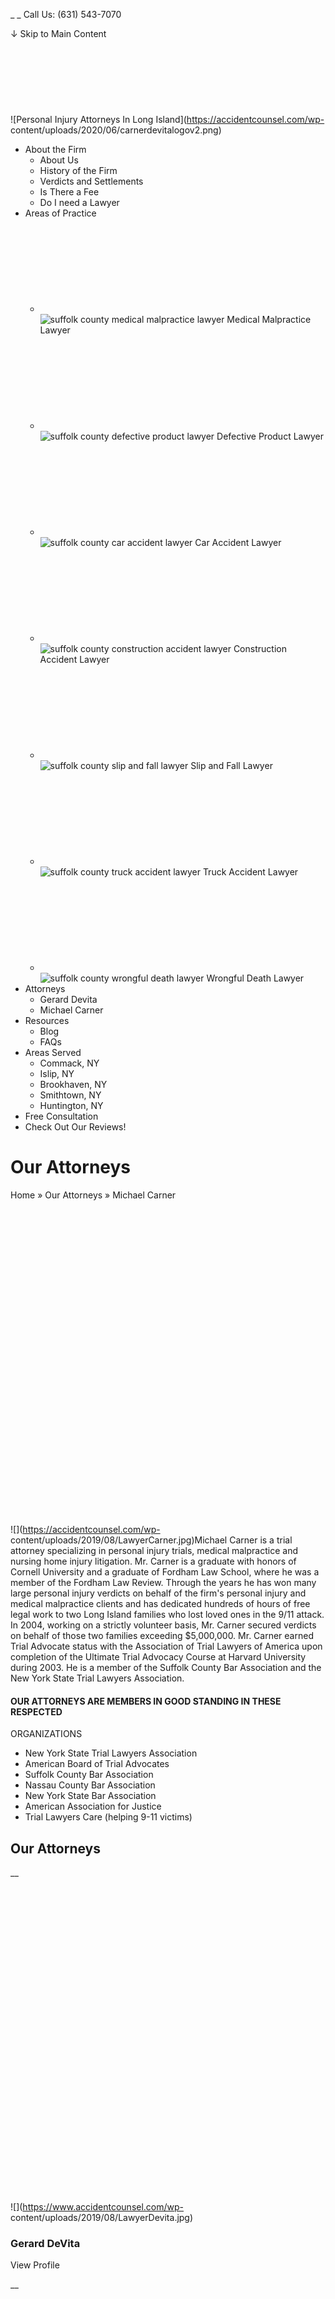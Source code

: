 _ _ Call Us: (631) 543-7070

↓ Skip to Main Content

![Personal Injury Attorneys In Long
Island](data:image/svg+xml,%3Csvg%20xmlns='http://www.w3.org/2000/svg'%20viewBox='0%200%20370%2078'%3E%3C/svg%3E)![Personal
Injury Attorneys In Long Island](https://accidentcounsel.com/wp-
content/uploads/2020/06/carnerdevitalogov2.png)

  * About the Firm
    * About Us
    * History of the Firm
    * Verdicts and Settlements
    * Is There a Fee
    * Do I need a Lawyer
  * Areas of Practice
    * ![suffolk county medical malpractice lawyer](data:image/svg+xml,%3Csvg%20xmlns='http://www.w3.org/2000/svg'%20viewBox='0%200%2030%200'%3E%3C/svg%3E)![suffolk county medical malpractice lawyer](https://www.accidentcounsel.com/wp-content/uploads/2023/01/Carner_Practice_Area_Icon-01.png) Medical Malpractice Lawyer
    * ![suffolk county defective product lawyer](data:image/svg+xml,%3Csvg%20xmlns='http://www.w3.org/2000/svg'%20viewBox='0%200%2030%200'%3E%3C/svg%3E)![suffolk county defective product lawyer](https://www.accidentcounsel.com/wp-content/uploads/2023/01/Carner_Practice_Area_Icon-02.png) Defective Product Lawyer
    * ![suffolk county car accident lawyer](data:image/svg+xml,%3Csvg%20xmlns='http://www.w3.org/2000/svg'%20viewBox='0%200%2030%200'%3E%3C/svg%3E)![suffolk county car accident lawyer](https://www.accidentcounsel.com/wp-content/uploads/2023/01/Carner_Practice_Area_Icon-03.png) Car Accident Lawyer
    * ![suffolk county construction accident lawyer](data:image/svg+xml,%3Csvg%20xmlns='http://www.w3.org/2000/svg'%20viewBox='0%200%2030%200'%3E%3C/svg%3E)![suffolk county construction accident lawyer](https://www.accidentcounsel.com/wp-content/uploads/2023/01/Carner_Practice_Area_Icon-04.png) Construction Accident Lawyer
    * ![suffolk county slip and fall lawyer](data:image/svg+xml,%3Csvg%20xmlns='http://www.w3.org/2000/svg'%20viewBox='0%200%2030%200'%3E%3C/svg%3E)![suffolk county slip and fall lawyer](https://www.accidentcounsel.com/wp-content/uploads/2023/01/Carner_Practice_Area_Icon-05.png) Slip and Fall Lawyer
    * ![suffolk county truck accident lawyer](data:image/svg+xml,%3Csvg%20xmlns='http://www.w3.org/2000/svg'%20viewBox='0%200%2030%200'%3E%3C/svg%3E)![suffolk county truck accident lawyer](https://www.accidentcounsel.com/wp-content/uploads/2023/01/Carner_Practice_Area_Icon-06.png) Truck Accident Lawyer
    * ![suffolk county wrongful death lawyer](data:image/svg+xml,%3Csvg%20xmlns='http://www.w3.org/2000/svg'%20viewBox='0%200%2030%200'%3E%3C/svg%3E)![suffolk county wrongful death lawyer](https://www.accidentcounsel.com/wp-content/uploads/2023/01/Carner_Practice_Area_Icon-07.png) Wrongful Death Lawyer
  * Attorneys
    * Gerard Devita
    * Michael Carner
  * Resources
    * Blog
    * FAQs
  * Areas Served
    * Commack, NY
    * Islip, NY
    * Brookhaven, NY
    * Smithtown, NY
    * Huntington, NY
  * Free Consultation
  * Check Out Our Reviews!

# Our Attorneys

Home » Our Attorneys » Michael Carner

![](data:image/svg+xml,%3Csvg%20xmlns='http://www.w3.org/2000/svg'%20viewBox='0%200%20200%20200'%3E%3C/svg%3E)![](https://accidentcounsel.com/wp-
content/uploads/2019/08/LawyerCarner.jpg)Michael Carner is a trial attorney
specializing in personal injury trials, medical malpractice and nursing home
injury litigation. Mr. Carner is a graduate with honors of Cornell University
and a graduate of Fordham Law School, where he was a member of the Fordham Law
Review. Through the years he has won many large personal injury verdicts on
behalf of the firm's personal injury and medical malpractice clients and has
dedicated hundreds of hours of free legal work to two Long Island families who
lost loved ones in the 9/11 attack. In 2004, working on a strictly volunteer
basis, Mr. Carner secured verdicts on behalf of those two families exceeding
$5,000,000. Mr. Carner earned Trial Advocate status with the Association of
Trial Lawyers of America upon completion of the Ultimate Trial Advocacy Course
at Harvard University during 2003. He is a member of the Suffolk County Bar
Association and the New York State Trial Lawyers Association.

#### OUR ATTORNEYS ARE MEMBERS IN GOOD STANDING IN THESE RESPECTED
ORGANIZATIONS

  * New York State Trial Lawyers Association
  * American Board of Trial Advocates
  * Suffolk County Bar Association
  * Nassau County Bar Association
  * New York State Bar Association
  * American Association for Justice
  * Trial Lawyers Care (helping 9-11 victims)

## Our Attorneys

__

![](data:image/svg+xml,%3Csvg%20xmlns='http://www.w3.org/2000/svg'%20viewBox='0%200%20200%20200'%3E%3C/svg%3E)![](https://www.accidentcounsel.com/wp-
content/uploads/2019/08/LawyerDevita.jpg)

### Gerard DeVita

View Profile

__

![](data:image/svg+xml,%3Csvg%20xmlns='http://www.w3.org/2000/svg'%20viewBox='0%200%20200%20200'%3E%3C/svg%3E)![](https://www.accidentcounsel.com/wp-
content/uploads/2019/08/LawyerCarner.jpg)

### Michael Carner

View Profile

‹ Gerard DeVita

### Get In Touch

350 Veterans Memorial Highway  
Commack, New York 11725

631-543-7070

Follow us on

__Facebook

### Pages

  * About Us
  * History of the Firm
  * Areas of Practice
  * Why Hire a Lawyer
  * Why Hire a Lawyer
  * Is There a Fee
  * Free Consultation
  * Contact Us
  * Glossary
  * Useful Links
  * Important Info
  * Verdicts and Settlements

![](https://www.facebook.com/tr?id=333245575381360&ev=PageView&noscript=1)

![Personal Injury Attorneys In Long
Island](data:image/svg+xml,%3Csvg%20xmlns='http://www.w3.org/2000/svg'%20viewBox='0%200%20370%2078'%3E%3C/svg%3E)![Personal
Injury Attorneys In Long Island](/wp-
content/uploads/2020/06/carnerdevitalogov2.png)

##### A Full Service Firm Since 1957

![](data:image/svg+xml,%3Csvg%20xmlns='http://www.w3.org/2000/svg'%20viewBox='0%200%20790%20264'%3E%3C/svg%3E)![](/wp-
content/uploads/2022/03/AccidentCounselGMB.png)

(C) Copyright  Carner & DeVita   |   Dislcaimer  
  
**![everspark interactive
logo](data:image/svg+xml,%3Csvg%20xmlns='http://www.w3.org/2000/svg'%20viewBox='0%200%20919%20130'%3E%3C/svg%3E)![everspark
interactive logo](https://www.accidentcounsel.com/wp-
content/uploads/2023/04/everspark-intreactive-w-logo.png)**

__

